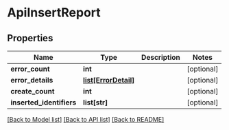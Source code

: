 # ApiInsertReport

## Properties
Name | Type | Description | Notes
------------ | ------------- | ------------- | -------------
**error_count** | **int** |  | [optional] 
**error_details** | [**list[ErrorDetail]**](ErrorDetail.md) |  | [optional] 
**create_count** | **int** |  | [optional] 
**inserted_identifiers** | **list[str]** |  | [optional] 

[[Back to Model list]](../README.md#documentation-for-models) [[Back to API list]](../README.md#documentation-for-api-endpoints) [[Back to README]](../README.md)

